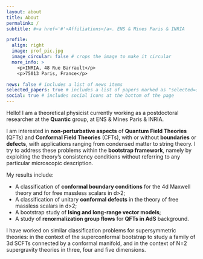 ```yaml
---
layout: about
title: About
permalink: /
subtitle: #<a href='#'>Affiliations</a>. ENS & Mines Paris & INRIA

profile:
  align: right
  image: prof_pic.jpg
  image_circular: false # crops the image to make it circular
  more_info: >
    <p>INRIA, 48 Rue Barrault</p>
    <p>75013 Paris, France</p>

news: false # includes a list of news items
selected_papers: true # includes a list of papers marked as "selected={true}"
social: true # includes social icons at the bottom of the page
---
```



Hello! I am a theoretical physicist currently working as a postdoctoral researcher at the **Quantic** group, at ENS & Mines Paris & INRIA.

I am interested in **non-perturbative aspects** of **Quantum Field Theories** (QFTs) and **Conformal Field Theories** (CFTs), with or without **boundaries** or **defects**, with applications ranging from condensed matter to string theory. I try to address these problems within the **bootstrap framework**, namely by exploiting the theory’s consistency conditions without referring to any particular microscopic description.

My results include: 

  - A classification of **conformal boundary conditions** for the 4d Maxwell theory and for free massless scalars in d>2;
  - A classification of unitary **conformal defects** in the theory of free massless scalars in d>2;
  - A bootstrap study of **Ising and long-range vector models**;
  - A study of **renormalization group flows** for **QFTs in AdS** background.
  
I have worked on similar classification problems for supersymmetric theories: in the context of the superconformal bootstrap to study a family of 3d SCFTs connected by a conformal manifold, and in the context of N=2 supergravity theories in three, four and five dimensions.

